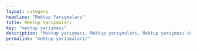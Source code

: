 ```yaml
---
layout: category
headline: "Mektup Yarışmaları"
title: Mektup Yarışmaları
key: "mektup yarışması"
description: "Mektup yarışması, Mektup yarışmaları, Mektup yarışması duyuruları, Güncel Mektup yarışmaları 2022"
permalink: "mektup-yarismalari/"
---
```

